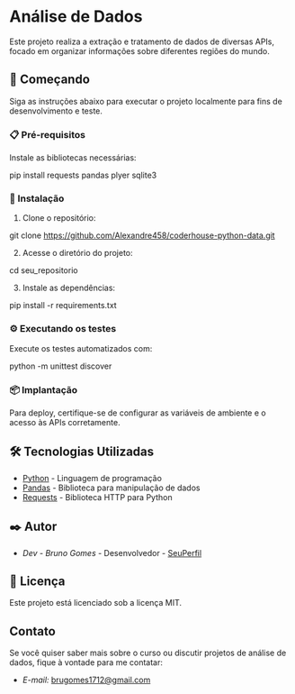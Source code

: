 # Análise de Dados

Este projeto realiza a extração e tratamento de dados de diversas APIs, focado em organizar informações sobre diferentes regiões do mundo.

## 🚀 Começando

Siga as instruções abaixo para executar o projeto localmente para fins de desenvolvimento e teste.

### 📋 Pré-requisitos

Instale as bibliotecas necessárias:


pip install requests pandas plyer sqlite3


### 🔧 Instalação

1. Clone o repositório:


git clone https://github.com/Alexandre458/coderhouse-python-data.git


2. Acesse o diretório do projeto:


cd seu_repositorio


3. Instale as dependências:


pip install -r requirements.txt


### ⚙️ Executando os testes

Execute os testes automatizados com:


python -m unittest discover


### 📦 Implantação

Para deploy, certifique-se de configurar as variáveis de ambiente e o acesso às APIs corretamente.

## 🛠️ Tecnologias Utilizadas

* [Python](https://www.python.org/) - Linguagem de programação
* [Pandas](https://pandas.pydata.org/) - Biblioteca para manipulação de dados
* [Requests](https://requests.readthedocs.io/en/latest/) - Biblioteca HTTP para Python

## ✒️ Autor

* *Dev - Bruno Gomes* - Desenvolvedor - [SeuPerfil](https://github.com/BrunoGomes4628)

## 📄 Licença

Este projeto está licenciado sob a licença MIT.

## Contato
Se você quiser saber mais sobre o curso ou discutir projetos de análise de dados, fique à vontade para me contatar:

- *E-mail:* brugomes1712@gmail.com

